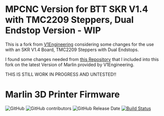 # MPCNC Version for BTT SKR V1.4 with TMC2209 Steppers, Dual Endstop Version - WIP

This is a fork from [V1Engineering](https://github.com/V1EngineeringInc/Marlin) considering some changes for the use with an SKR V1.4 Board, TMC2209 Steppers with Dual Endstops.

I found some changes needed from [this Repository](https://github.com/spinne-rw/-MPCNC-with-SKR-1.4-Turbo-2209-TMC-Stepper-DualEndstop) that I included into this fork on the latest Version of Marlin provided by V1Engineering.

THIS IS STILL WORK IN PROGRESS AND UNTESTED!!

# Marlin 3D Printer Firmware

![GitHub](https://img.shields.io/github/license/marlinfirmware/marlin.svg)
![GitHub contributors](https://img.shields.io/github/contributors/marlinfirmware/marlin.svg)
![GitHub Release Date](https://img.shields.io/github/release-date/marlinfirmware/marlin.svg)
[![Build Status](https://github.com/MarlinFirmware/Marlin/workflows/CI/badge.svg?branch=bugfix-2.0.x)](https://github.com/MarlinFirmware/Marlin/actions)
